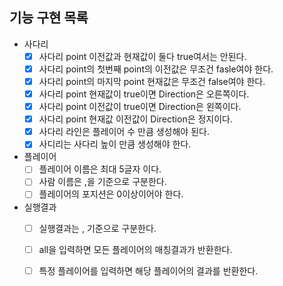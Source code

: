 ## 기능 구현 목록

- 사다리
    - [X] 사다리 point 이전값과 현재값이 둘다 true여서는 안된다.
    - [X] 사다리 point의 첫번째 point의 이전값은 무조건 fasle여야 한다.
    - [X] 사다리 point의 마지막 point 현재값은 무조건 false여야 한다.
    - [X] 사다리 point 현재값이 true이면 Direction은 오른쪽이다.
    - [X] 사다리 point 이전값이 true이면 Direction은 왼쪽이다.
    - [X] 사다리 point 현재값 이전값이 Direction은 정지이다.
    - [X] 사다리 라인은 플레이어 수 만큼 생성해야 된다.
    - [X] 사디리는 사다리 높이 만큼 생성해야 한다.

- 플레이어
    - [ ] 플레이어 이름은 최대 5글자 이다.
    - [ ] 사람 이름은 ,을 기준으로 구분한다.
    - [ ] 플레이어의 포지션은 0이상이어야 한다.

- 실행결과
    - [ ] 실행결과는 , 기준으로 구분한다.
    - [ ] all을 입력하면 모든 플레이어의 매칭결과가 반환한다.
    - [ ] 특정 플레이어를 입력하면 해당 플레이어의 결과를 반환한다.
  

